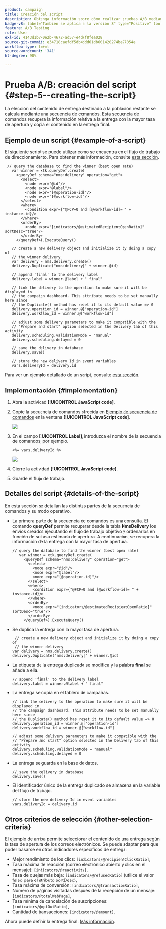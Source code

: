 ```yaml
---
product: campaign
title: Creación del script
description: Obtenga información sobre cómo realizar pruebas A/B mediante un caso de uso dedicado
badge-v8: label="También se aplica a la versión 8" type="Positive" tooltip="También se aplica a Campaign v8"
feature: A/B Testing
role: User
exl-id: 4143d1b7-0e2b-4672-ad57-e4d7f8fea028
source-git-commit: e34718caefdf5db4ddd61db601420274be77054e
workflow-type: tm+mt
source-wordcount: '341'
ht-degree: 98%

---
```


# Prueba A/B: creación del script {#step-5--creating-the-script}


La elección del contenido de entrega destinado a la población restante se calcula mediante una secuencia de comandos. Esta secuencia de comandos recupera la información relativa a la entrega con la mayor tasa de apertura y copia el contenido en la entrega final.

## Ejemplo de un script {#example-of-a-script}

El siguiente script se puede utilizar como se encuentra en el flujo de trabajo de direccionamiento. Para obtener más información, consulte [esta sección](#implementation).

```
 // query the database to find the winner (best open rate)
   var winner = xtk.queryDef.create(
     <queryDef schema="nms:delivery" operation="get">
       <select>
         <node expr="@id"/>
         <node expr="@label"/>
         <node expr="[@operation-id]"/>
         <node expr="[@workflow-id]"/>
       </select>
       <where>
         <condition expr={"@FCP=0 and [@workflow-id]= " + instance.id}/>
       </where>
       <orderBy>
         <node expr="[indicators/@estimatedRecipientOpenRatio]" sortDesc="true"/>
       </orderBy>
     </queryDef>).ExecuteQuery()
   
   // create a new delivery object and initialize it by doing a copy of
   // the winner delivery
   var delivery = nms.delivery.create()
   delivery.Duplicate("nms:delivery|" + winner.@id)

   // append 'final' to the delivery label
   delivery.label = winner.@label + " final"

   // link the delivery to the operation to make sure it will be displayed in
   // the campaign dashboard. This attribute needs to be set manually here since 
   // the Duplicate() method has reset it to its default value => 0
   delivery.operation_id = winner.@["operation-id"]
   delivery.workflow_id = winner.@["workflow-id"]

   // adjust some delivery parameters to make it compatible with the 
   // "Prepare and start" option selected in the Delivery tab of this activity
   delivery.scheduling.validationMode = "manual"
   delivery.scheduling.delayed = 0
 
   // save the delivery in database
   delivery.save()
 
   // store the new delivery Id in event variables
   vars.deliveryId = delivery.id
```

Para ver un ejemplo detallado de un script, consulte [esta sección](#details-of-the-script).

## Implementación {#implementation}

1. Abra la actividad **[!UICONTROL JavaScript code]**.
1. Copie la secuencia de comandos ofrecida en [Ejemplo de secuencia de comandos](#example-of-a-script) en la ventana **[!UICONTROL JavaScript code]**.

   ![](assets/use_case_abtesting_configscript_002.png)

1. En el campo **[!UICONTROL Label]**, introduzca el nombre de la secuencia de comandos, por ejemplo.

   ```
   <%= vars.deliveryId %>
   ```

   ![](assets/use_case_abtesting_configscript_003.png)

1. Cierre la actividad **[!UICONTROL JavaScript code]**.
1. Guarde el flujo de trabajo.

## Detalles del script {#details-of-the-script}

En esta sección se detallan las distintas partes de la secuencia de comandos y su modo operativo.

* La primera parte de la secuencia de comandos es una consulta. El comando **queryDef** permite recuperar desde la tabla **NmsDelivery** los envíos creados ejecutando el flujo de trabajo objetivo y ordenarlos en función de su tasa estimada de apertura. A continuación, se recupera la información de la entrega con la mayor tasa de apertura.

  ```
  // query the database to find the winner (best open rate)
     var winner = xtk.queryDef.create(
       <queryDef schema="nms:delivery" operation="get">
         <select>
           <node expr="@id"/>
           <node expr="@label"/>
           <node expr="[@operation-id]"/>
         </select>
         <where>
           <condition expr={"@FCP=0 and [@workflow-id]= " + instance.id}/>
         </where>
         <orderBy>
           <node expr="[indicators/@estimatedRecipientOpenRatio]" sortDesc="true"/>
         </orderBy>
       </queryDef>).ExecuteQuery()
  ```

* Se duplica la entrega con la mayor tasa de apertura.

  ```
   // create a new delivery object and initialize it by doing a copy of
   // the winner delivery
  var delivery = nms.delivery.create()
  delivery.Duplicate("nms:delivery|" + winner.@id)
  ```

* La etiqueta de la entrega duplicado se modifica y la palabra **final** se añade a ella.

  ```
  // append 'final' to the delivery label
  delivery.label = winner.@label + " final"
  ```

* La entrega se copia en el tablero de campañas.

  ```
  // link the delivery to the operation to make sure it will be displayed in
  // the campaign dashboard. This attribute needs to be set manually here since 
  // the Duplicate() method has reset it to its default value => 0
  delivery.operation_id = winner.@["operation-id"]
  delivery.workflow_id = winner.@["workflow-id"]
  ```

  ```
  // adjust some delivery parameters to make it compatible with the 
  // "Prepare and start" option selected in the Delivery tab of this activity
  delivery.scheduling.validationMode = "manual"
  delivery.scheduling.delayed = 0
  ```

* La entrega se guarda en la base de datos.

  ```
  // save the delivery in database
  delivery.save()
  ```

* El identificador único de la entrega duplicado se almacena en la variable del flujo de trabajo.

  ```
  // store the new delivery Id in event variables
  vars.deliveryId = delivery.id
  ```

## Otros criterios de selección {#other-selection-criteria}

El ejemplo de arriba permite seleccionar el contenido de una entrega según la tasa de apertura de los correos electrónicos. Se puede adaptar para que poder basarse en otros indicadores específicos de entrega:

* Mejor rendimiento de los clics: `[indicators/@recipientClickRatio]`,
* Tasa máxima de reacción (correo electrónico abierto y clics en el mensaje): `[indicators/@reactivity]`,
* Tasa de quejas más baja: `[indicators/@refusedRatio]` (utilice el valor falso para el atributo sortDesc),
* Tasa máxima de conversión: `[indicators/@transactionRatio]`,
* Número de páginas visitadas después de la recepción de un mensaje: `[indicators/@totalWebPage]`,
* Tasa mínima de cancelación de suscripciones: `[indicators/@optOutRatio]`,
* Cantidad de transacciones: `[indicators/@amount]`.

Ahora puede definir la entrega final. [Más información](a-b-testing-uc-final-delivery.md).
